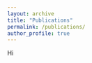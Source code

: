 ```yaml
---
layout: archive
title: "Publications"
permalink: /publications/
author_profile: true
---
```


Hi

<style type="text/css"> .bibbase_note { color: red; font-weight: bold; } .note { color: green; font-style: italic; } </style> <script src="https://bibbase.org/show?bib=https://raw.githubusercontent.com/jcolan/jcolan.github.io/master/files/biblio.bib&jsonp=1&group0=custom_type&&folding=0&nocache=1"></script>


<!-- https://bibbase.org/show?bib=https://github.com/jcolan/jcolan.github.io/blob/master/files/biblio.bib&jsonp=1&group0=custom_type&&folding=0&nocache=1 -->